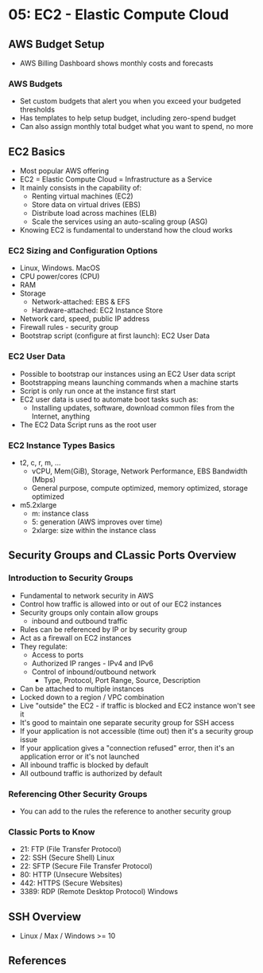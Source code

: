 # 05: EC2 - Elastic Compute Cloud

## AWS Budget Setup

* AWS Billing Dashboard shows monthly costs and forecasts

### AWS Budgets

* Set custom budgets that alert you when you exceed your budgeted thresholds
* Has templates to help setup budget, including zero-spend budget
* Can also assign monthly total budget what you want to spend, no more

## EC2 Basics

* Most popular AWS offering
* EC2 = Elastic Compute Cloud = Infrastructure as a Service
* It mainly consists in the capability of:
  * Renting virtual machines (EC2)
  * Store data on virtual drives (EBS)
  * Distribute load across machines (ELB)
  * Scale the services using an auto-scaling group (ASG)
* Knowing EC2 is fundamental to understand how the cloud works

### EC2 Sizing and Configuration Options

* Linux, Windows. MacOS
* CPU power/cores (CPU)
* RAM
* Storage
  * Network-attached: EBS & EFS
  * Hardware-attached: EC2 Instance Store
* Network card, speed, public IP address
* Firewall rules - security group
* Bootstrap script (configure at first launch): EC2 User Data

### EC2 User Data

* Possible to bootstrap our instances using an EC2 User data script
* Bootstrapping means launching commands when a machine starts
* Script is only run once at the instance first start
* EC2 user data is used to automate boot tasks such as:
  * Installing updates, software, download common files from the Internet, anything
* The EC2 Data Script runs as the root user

### EC2 Instance Types Basics

* t2, c, r, m, ...
  * vCPU, Mem(GiB), Storage, Network Performance, EBS Bandwidth (Mbps)
  * General purpose, compute optimized, memory optimized, storage optimized
* m5.2xlarge
  * m: instance class
  * 5: generation (AWS improves over time)
  * 2xlarge: size within the instance class

## Security Groups and CLassic Ports Overview

### Introduction to Security Groups

* Fundamental to network security in AWS
* Control how traffic is allowed into or out of our EC2 instances
* Security groups only contain allow groups
  * inbound and outbound traffic
* Rules can be referenced by IP or by security group
* Act as a firewall on EC2 instances
* They regulate:
  * Access to ports
  * Authorized IP ranges - IPv4 and IPv6
  * Control of inbound/outbound network
    * Type, Protocol, Port Range, Source, Description
* Can be attached to multiple instances
* Locked down to a region / VPC combination
* Live "outside" the EC2 - if traffic is blocked and EC2 instance won't see it
* It's good to maintain one separate security group for SSH access
* If your application is not accessible (time out) then it's a security group issue
* If your application gives a "connection refused" error, then it's an application error or it's not launched
* All inbound traffic is blocked by default
* All outbound traffic is authorized by default

### Referencing Other Security Groups

* You can add to the rules the reference to another security group

### Classic Ports to Know

* 21: FTP (File Transfer Protocol) 
* 22: SSH (Secure Shell) Linux
* 22: SFTP (Secure File Transfer Protocol)
* 80: HTTP (Unsecure Websites)
* 442: HTTPS (Secure Websites)
* 3389: RDP (Remote Desktop Protocol) Windows

## SSH Overview

* Linux / Max / Windows >= 10



## References
